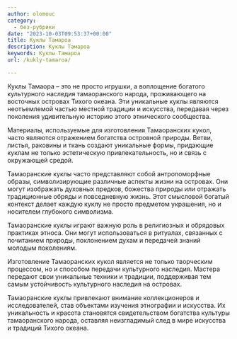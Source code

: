 ```yaml
---
author: olomouc
category:
  - без-рубрики
date: "2023-10-03T09:53:37+00:00"
title: Куклы Тамароа
description: Куклы Тамароа
keywords: Куклы Тамароа
url: /kukly-tamaroa/

---
```

Куклы Тамаора – это не просто игрушки, а воплощение богатого культурного наследия тамаоранского народа, проживающего на восточных островах Тихого океана. Эти уникальные куклы являются неотъемлемой частью местной традиции и искусства, передавая через поколения удивительную историю этого этнического сообщества.

Материалы, используемые для изготовления Тамаоранских кукол, часто являются отражением богатства островной природы. Ветви, листья, раковины и ткань создают уникальные формы, придающие куклам не только эстетическую привлекательность, но и связь с окружающей средой.

Тамаоранские куклы часто представляют собой антропоморфные образы, символизирующие различные аспекты жизни на островах. Они могут изображать духовных предков, божества природы или отражать традиционные обряды и повседневную жизнь. Этот смысловой богатый контекст делает каждую куклу не просто предметом украшения, но и носителем глубокого символизма.

Тамаоранские куклы играют важную роль в религиозных и обрядовых практиках этноса. Они могут использоваться в ритуалах, связанных с почитанием природы, поклонением духам и передачей знаний молодым поколениям.

Изготовление Тамаоранских кукол является не только творческим процессом, но и способом передачи культурного наследия. Мастера передают свои уникальные техники и традиции, поддерживая тем самым устойчивость культурного наследия на островах.

Тамаоранские куклы привлекают внимание коллекционеров и исследователей, став объектами изучения этнографии и искусства. Их уникальность и красота становятся свидетельством богатства культуры тамаоранского народа, оставляя неизгладимый след в мире искусства и традиций Тихого океана.
